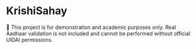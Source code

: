 # KrishiSahay
🚨 This project is for demonstration and academic purposes only. Real Aadhaar validation is not included and cannot be performed without official UIDAI permissions.
